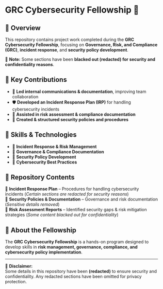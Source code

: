 # GRC Cybersecurity Fellowship 🚀

## 📌 Overview
This repository contains project work completed during the **GRC Cybersecurity Fellowship**, focusing on **Governance, Risk, and Compliance (GRC)**, **incident response**, and **security policy development**.

🚨 **Note:** Some sections have been **blacked out (redacted) for security and confidentiality reasons**.

## 🔹 Key Contributions
- 📑 **Led internal communications & documentation**, improving team collaboration  
- 🛡 **Developed an Incident Response Plan (IRP)** for handling cybersecurity incidents  
- 🏢 **Assisted in risk assessment & compliance documentation**  
- 📝 **Created & structured security policies and procedures**  

## 🔧 Skills & Technologies
- 🔹 **Incident Response & Risk Management**
- 🔹 **Governance & Compliance Documentation**
- 🔹 **Security Policy Development**
- 🔹 **Cybersecurity Best Practices**

## 📂 Repository Contents
📜 **Incident Response Plan** – Procedures for handling cybersecurity incidents (*Certain sections are redacted for security reasons*)  
📑 **Security Policies & Documentation** – Governance and risk documentation (*Sensitive details removed*)  
📝 **Risk Assessment Reports** – Identified security gaps & risk mitigation strategies (*Some content blacked out for confidentiality*)  

## 📢 About the Fellowship
The **GRC Cybersecurity Fellowship** is a hands-on program designed to develop skills in **risk management, governance, compliance, and cybersecurity policy implementation**.

---

🚨 **Disclaimer:**  
Some details in this repository have been **(redacted)** to ensure security and confidentiality. Any redacted sections have been omitted for privacy protection.

